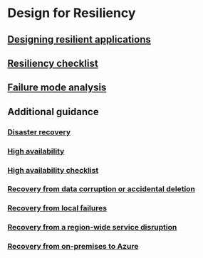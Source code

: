 # Design for Resiliency
## [Designing resilient applications](./index.md)
## [Resiliency checklist](../checklist/resiliency.md?toc=/azure/architecture/resiliency/toc.json)
## [Failure mode analysis](./failure-mode-analysis.md)

## Additional guidance
### [Disaster recovery](./disaster-recovery-azure-applications.md)
### [High availability](./high-availability-azure-applications.md)
### [High availability checklist](./high-availability-checklist.md)
### [Recovery from data corruption or accidental deletion](./recovery-data-corruption.md)
### [Recovery from local failures](./recovery-local-failures.md)
### [Recovery from a region-wide service disruption](./recovery-loss-azure-region.md)
### [Recovery from on-premises to Azure](./recovery-on-premises-azure.md)
